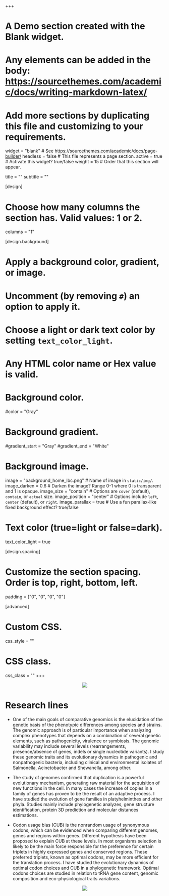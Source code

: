+++
# A Demo section created with the Blank widget.
# Any elements can be added in the body: https://sourcethemes.com/academic/docs/writing-markdown-latex/
# Add more sections by duplicating this file and customizing to your requirements.

widget = "blank"  # See https://sourcethemes.com/academic/docs/page-builder/
headless = false  # This file represents a page section.
active = true  # Activate this widget? true/false
weight = 15  # Order that this section will appear.

title = ""
subtitle = ""

[design]
  # Choose how many columns the section has. Valid values: 1 or 2.
  columns = "1"

[design.background]
  # Apply a background color, gradient, or image.
  #   Uncomment (by removing `#`) an option to apply it.
  #   Choose a light or dark text color by setting `text_color_light`.
  #   Any HTML color name or Hex value is valid.

  # Background color.
   #color = "Gray"
  
  # Background gradient.
   #gradient_start = "Gray"
   #gradient_end = "White"
  
  # Background image.
  image = "background_home_lbc.png"  # Name of image in `static/img/`.
  image_darken = 0.6  # Darken the image? Range 0-1 where 0 is transparent and 1 is opaque.
  image_size = "contain"  #  Options are `cover` (default), `contain`, or `actual` size.
  image_position = "center"  # Options include `left`, `center` (default), or `right`.
  image_parallax = true  # Use a fun parallax-like fixed background effect? true/false

  # Text color (true=light or false=dark).
  text_color_light = true

[design.spacing]
  # Customize the section spacing. Order is top, right, bottom, left.
  padding = ["0", "0", "0", "0"]

[advanced]
 # Custom CSS. 
 css_style = ""
 
 # CSS class.
 css_class = ""
+++

<center>

![](img/cabezal_pagina_lbc_blanco.png)

</center>

# Research lines

+ One of the main goals of comparative genomics is the elucidation of the genetic basis of the phenotypic differences among species and strains. The genomic approach is of particular importance when analyzing complex phenotypes that depends on a combination of several genetic elements, such as pathogenicity, virulence or symbiosis. The genomic variability may include several levels (rearrangements, presence/absence of genes, indels or single nucleotide variants). I study these genomic traits and its evolutionary dynamics in pathogenic and nonpathogenic bacteria, including clinical and environmental isolates of Salmonella, Acinetobacter and Shewanella, among other.



+ The study of genomes confirmed that duplication is a powerful evolutionary mechanism, generating raw material for the acquisition of new functions in the cell. In many cases the increase of copies in a family of genes has proven to be the result of an adaptive process. I have studied the evolution of gene families in platyhelminthes and other phyla. Studies mainly include phylogenetic analyzes, gene structure identification, protein 3D prediction and molecular distances estimations.



+ Codon usage bias (CUB) is the nonrandom usage of synonymous codons, which can be evidenced when comparing different genomes, genes and regions within genes. Different hypothesis have been proposed to explain CUB at these levels. In most organisms selection is likely to be the main force responsible for the preference for certain triplets in highly expressed genes and conserved regions. These preferred triplets, known as optimal codons, may be more efficient for the translation process. I have studied the evolutionary dynamics of optimal codon choices and CUB in a phylogenetic framework. Optimal codons choices are studied in relation to tRNA gene content, genomic composition and eco-physiological traits variations.



<center>

![](img/cabezal_ddbt.jpg)

</center>